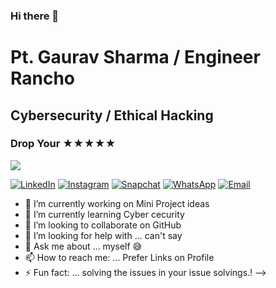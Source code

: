 ### Hi there 👋
# Pt. Gaurav Sharma / Engineer Rancho
## Cybersecurity / Ethical Hacking
### Drop Your ★★★★★

![](https://hits.seeyoufarm.com/api/count/incr/badge.svg?url=https://github.com/EngineerRancho/&title=Profile%20Views)


[![LinkedIn](https://img.shields.io/badge/LinkedIn-Connect-blue)](https://www.linkedin.com/in/pt-gaurav-sharma)
[![Instagram](https://img.shields.io/badge/Instagram-Follow-orange)](https://www.instagram.com/gauravpandit_4ever)
[![Snapchat](https://img.shields.io/badge/Snapchat-Add-yellow)](http://www.snapchat.com/add/gauravpandit_1)
[![WhatsApp](https://img.shields.io/badge/WhatsApp-Chat-brightgreen)](https://wa.me/+15623997104)
[![Email](https://img.shields.io/badge/Email-Contact-red)](mailto:2gauravpandit@gmail.com)


- 🔭 I’m currently working on Mini Project ideas 
- 🌱 I’m currently learning Cyber cecurity 
- 👯 I’m looking to collaborate on GitHub
- 🤔 I’m looking for help with ... can't say 
- 💬 Ask me about ... myself 😅
- 📫 How to reach me: ... Prefer Links on Profile
- ⚡ Fun fact: ... solving the issues in your issue solvings.!
-->
